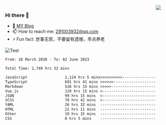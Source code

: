 <img align='right' src='https://github-readme-stats.vercel.app/api?username=niaogege&show_icons=true&theme=radical'/>

### Hi there 👋

- 🌱 [MY Blog](https://bythewayer.com/)
- 📫 How to reach me: 291003932@qq.com
- ⚡ Fun fact:  世事无常，不要留有遗憾，早点养老

![Test](https://github-readme-stats.vercel.app/api/top-langs/?username=niaogege&layout=compact)

<!--START_SECTION:waka-->

```txt
From: 10 March 2020 - To: 02 June 2023

Total Time: 2,749 hrs 32 mins

JavaScript                 1,124 hrs 5 mins>>>>>>>>>>---------------   40.88 %
TypeScript                 691 hrs 41 mins >>>>>>-------------------   25.16 %
Markdown                   526 hrs 15 mins >>>>>--------------------   19.14 %
Vue.js                     129 hrs 15 mins >------------------------   04.70 %
JSON                       99 hrs 15 mins  >------------------------   03.61 %
SCSS                       70 hrs 42 mins  >------------------------   02.57 %
YAML                       26 hrs 32 mins  -------------------------   00.97 %
HTML                       22 hrs 11 mins  -------------------------   00.81 %
Other                      19 hrs 15 mins  -------------------------   00.70 %
CSS                        8 hrs 5 mins    -------------------------   00.29 %
```

<!--END_SECTION:waka-->
